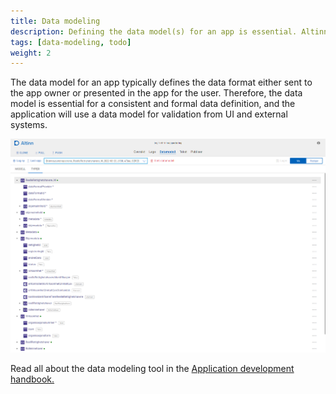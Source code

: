 ```yaml
---
title: Data modeling
description: Defining the data model(s) for an app is essential. Altinn Studio supports importing existing data models and creating new data models.
tags: [data-modeling, todo]
weight: 2
---
```


The data model for an app typically defines the data format either sent to the app owner or presented in the app for the
user. Therefore, the data model is essential for a consistent and formal data definition, and the application will use a
data model for validation from UI and external systems.

![Editor for enkel datamodellering](data-modelling.png "Data modell editor")

Read all about the data modeling tool in
the [Application development handbook.](../../../../../../app/development/data/data-model/)